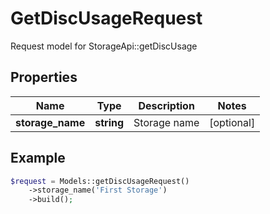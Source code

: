 # GetDiscUsageRequest

Request model for StorageApi::getDiscUsage

## Properties

Name | Type | Description | Notes
---- | ---- | ----------- | -----
**storage_name** | **string**| Storage name | [optional]

## Example
```php
$request = Models::getDiscUsageRequest()
    ->storage_name('First Storage')
    ->build();
```

